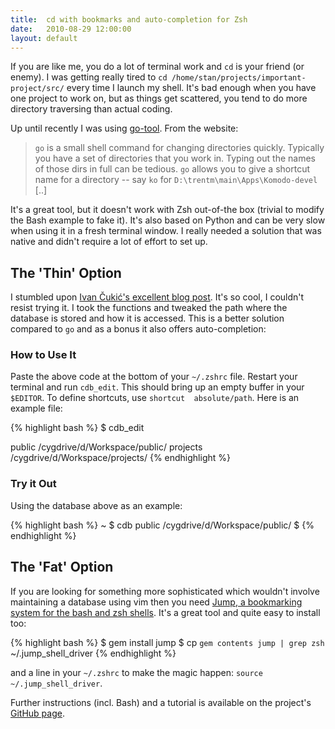 ```yaml
---
title:  cd with bookmarks and auto-completion for Zsh
date:   2010-08-29 12:00:00
layout: default
---
```


If you are like me, you do a lot of terminal work and `cd` is your friend (or enemy). I was getting really tired to `cd /home/stan/projects/important-project/src/` every time I launch my shell. It's bad enough when you have one project to work on, but as things get scattered, you tend to do more directory traversing than actual coding.

Up until recently I was using [go-tool](http://code.google.com/p/go-tool/). From the website:

> `go` is a small shell command for changing directories quickly. Typically you have a set of directories that you work in. Typing out the names of those dirs in full can be tedious. `go` allows you to give a shortcut name for a directory -- say `ko` for `D:\trentm\main\Apps\Komodo-devel` [..]

It's a great tool, but it doesn't work with Zsh out-of-the box (trivial to modify the Bash example to fake it). It's also based on Python and can be very slow when using it in a fresh terminal window. I really needed a solution that was native and didn't require a lot of effort to set up.

## The 'Thin' Option

I stumbled upon [Ivan Čukić's excellent blog post](http://ivan.fomentgroup.org/blog/2010/01/29/zsh-bookmarks-for-cd-change-directory-with-completion/). It's so cool, I couldn't resist trying it. I took the functions and tweaked the path where the database is stored and how it is accessed. This is a better solution compared to `go` and as a bonus it also offers auto-completion:

<script src="http://gist.github.com/558158.js"></script>

### How to Use It

Paste the above code at the bottom of your `~/.zshrc` file. Restart your terminal and run `cdb_edit`. This should bring up an empty buffer in your `$EDITOR`. To define shortcuts, use `shortcut  absolute/path`. Here is an example file:

{% highlight bash %}
$ cdb_edit

public    /cygdrive/d/Workspace/public/
projects  /cygdrive/d/Workspace/projects/
{% endhighlight %}

### Try it Out

Using the database above as an example:

{% highlight bash %}
~ $ cdb public
/cygdrive/d/Workspace/public/ $ 
{% endhighlight %}

## The 'Fat' Option

If you are looking for something more sophisticated which wouldn't involve maintaining a database using vim then you need [Jump, a bookmarking system for the bash and zsh shells](http://github.com/flavio/jump). It's a great tool and quite easy to install too:

{% highlight bash %}
$ gem install jump
$ cp `gem contents jump | grep zsh` ~/.jump_shell_driver
{% endhighlight %}

and a line in your `~/.zshrc` to make the magic happen: `source ~/.jump_shell_driver`.

Further instructions (incl. Bash) and a tutorial is available on the project's [GitHub page](http://github.com/flavio/jump).
